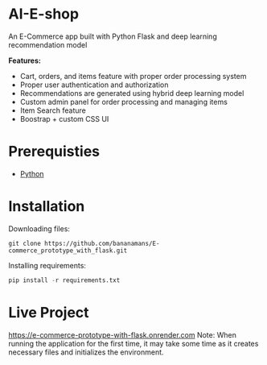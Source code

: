 # AI-E-shop
An E-Commerce app built with Python Flask and deep learning recommendation model

**Features:**
 - Cart, orders, and items feature with proper order processing system
 - Proper user authentication and authorization
 - Recommendations are generated using hybrid deep learning model
 - Custom admin panel for order processing and managing items
 - Item Search feature
 - Boostrap + custom CSS UI

# Prerequisties

 - [Python](https://www.python.org/)


# Installation
Downloading files:
```
git clone https://github.com/bananamans/E-commerce_prototype_with_flask.git
```
Installing requirements:
```py
pip install -r requirements.txt
```

# Live Project
https://e-commerce-prototype-with-flask.onrender.com
Note: When running the application for the first time, it may take some time as it creates necessary files and initializes the environment.

